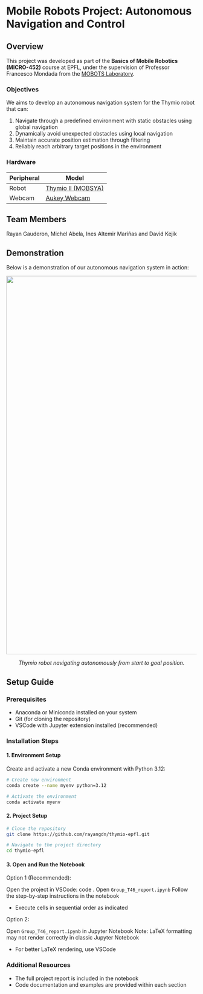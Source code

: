 # Mobile Robots Project: Autonomous Navigation and Control

## Overview
This project was developed as part of the **Basics of Mobile Robotics (MICRO-452)** course at EPFL, under the supervision of Professor Francesco Mondada from the [MOBOTS Laboratory](https://www.epfl.ch/labs/mobots/).

### Objectives
We aims to develop an autonomous navigation system for the Thymio robot that can:
1. Navigate through a predefined environment with static obstacles using global navigation
2. Dynamically avoid unexpected obstacles using local navigation
3. Maintain accurate position estimation through filtering
4. Reliably reach arbitrary target positions in the environment

### Hardware

| Peripheral            | Model    |
|------------           |----------|
| Robot                 | [Thymio II (MOBSYA)](https://www.thymio.org/) |
| Webcam        | [Aukey Webcam](https://www.aukey.com/) |


## Team Members

Rayan Gauderon, Michel Abela, Ines Altemir Mariñas and David Kejik

## Demonstration

Below is a demonstration of our autonomous navigation system in action:

<center><div><img src = "vids\demo.gif" width =1000></div></center>
<p align="center"><em>Thymio robot navigating autonomously from start to goal position.</em></p>

## Setup Guide

### Prerequisites
- Anaconda or Miniconda installed on your system
- Git (for cloning the repository)
- VSCode with Jupyter extension installed (recommended)

### Installation Steps

#### 1. Environment Setup
Create and activate a new Conda environment with Python 3.12:

```bash
# Create new environment
conda create --name myenv python=3.12

# Activate the environment
conda activate myenv
```

#### 2. Project Setup
```bash
# Clone the repository
git clone https://github.com/rayangdn/thymio-epfl.git

# Navigate to the project directory
cd thymio-epfl
```

#### 3. Open and Run the Notebook
Option 1 (Recommended):

Open the project in VSCode: code .
Open `Group_T46_report.ipynb`
Follow the step-by-step instructions in the notebook

- Execute cells in sequential order as indicated



Option 2:

Open `Group_T46_report.ipynb` in Jupyter Notebook
Note: LaTeX formatting may not render correctly in classic Jupyter Notebook

- For better LaTeX rendering, use VSCode


### Additional Resources

- The full project report is included in the notebook
- Code documentation and examples are provided within each section
